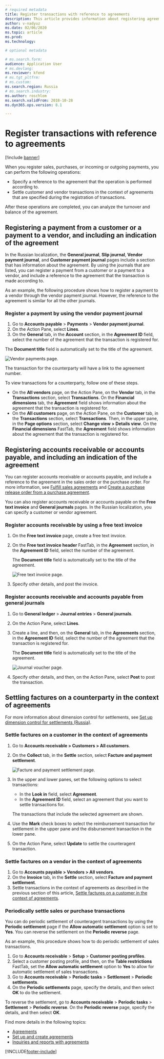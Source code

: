 ```yaml
---
# required metadata
title: Register transactions with reference to agreements 
description: This article provides information about registering agreements transactions.
author: v-nadyuz
ms.date: 02/06/2020
ms.topic: article
ms.prod: 
ms.technology: 

# optional metadata

# ms.search.form:  
audience: Application User
# ms.devlang: 
ms.reviewer: kfend
# ms.tgt_pltfrm: 
# ms.custom: 
ms.search.region: Russia
# ms.search.industry: 
ms.author: roschlom
ms.search.validFrom: 2018-10-28
ms.dyn365.ops.version: 8.1

---
```


# Register transactions with reference to agreements
[!include [banner](../includes/banner.md)]

When you register sales, purchases, or incoming or outgoing payments, you can perform the following operations:

- Specify a reference to the agreement that the operation is performed according to.
- Settle customer and vendor transactions in the context of agreements that are specified during the registration of transactions.

After these operations are completed, you can analyze the turnover and balance of the agreement.

## Registering a payment from a customer or a payment to a vendor, and including an indication of the agreement

In the Russian localization, the **General journal**, **Slip journal**, **Vendor payment journal**, and **Customer payment journal** pages include a section that has information about the agreement. By using the journals that are listed, you can register a payment from a customer or a payment to a vendor, and include a reference to the agreement that the transaction is made according to.

As an example, the following procedure shows how to register a payment to a vendor through the vendor payment journal. However, the reference to the agreement is similar for all the other journals.

### Register a payment by using the vendor payment journal

1. Go to **Accounts payable** \> **Payments** \> **Vendor payment journal**.
2. On the Action Pane, select **Lines**.
3. On the **General** tab, in the **Account** section, in the **Agreement ID** field, select the number of the agreement that the transaction is registered for.

The **Document title** field is automatically set to the title of the agreement.

![Vendor payments page.](media/10_Vendor_payments.png)

The transaction for the counterparty will have a link to the agreement number.

To view transactions for a counterparty, follow one of these steps.

   - On the **All vendors** page, on the Action Pane, on the **Vendor** tab, in the **Transactions** section, select **Transactions**. On the **Financial dimensions** tab, the **Agreement** field shows information about the agreement that the transaction is registered for.
   -  On the **All customers** page, on the Action Pane, on the **Customer** tab, in the **Transactions** section, select **Transactions**. Then, in the upper pane, in the **Page options** section, select **Change view \> Details view**. On the **Financial dimensions** FastTab, the **Agreement** field shows information about the agreement that the transaction is registered for.

## Registering accounts receivable or accounts payable, and including an indication of the agreement

You can register accounts receivable or accounts payable, and include a reference to the agreement in the sales order or the purchase order. For more information, see [Fulfill sales agreements](../../supply-chain/sales-marketing/tasks/fulfill-sales-agreements.md) and [Create a purchase release order from a purchase agreement](../../supply-chain/procurement/tasks/create-purchase-release-order-purchase-agreement.md).

You can also register accounts receivable or accounts payable on the **Free text invoice** and **General journals** pages. In the Russian localization, you can specify a customer or vendor agreement.

### Register accounts receivable by using a free text invoice

1. On the **Free text invoice** page, create a free text invoice.
2. On the **Free text invoice header** FastTab, in the **Agreement** section, in the **Agreement ID** field, select the number of the agreement.

    The **Document title** field is automatically set to the title of the agreement.

    ![Free text invoice page.](media/11_Free_text_invoice.png)

3. Specify other details, and post the invoice.

### Register accounts receivable and accounts payable from general journals

1. Go to **General ledger** \> **Journal entries** \> **General journals**.
2. On the Action Pane, select **Lines**.
3. Create a line, and then, on the **General** tab, in the **Agreements** section, in the **Agreement ID** field, select the number of the agreement that the transaction is registered for.

    The **Document title** field is automatically set to the title of the agreement.

    ![Journal voucher page.](media/12_Journal_voucher.png)

4. Specify other details, and then, on the Action Pane, select **Post** to post the transaction.

## Settling factures on a counterparty in the context of agreements

For more information about dimension control for settlements, see [Set up dimension control for settlements (Russia)](rus-transactions-settlement-date.md).

### <a name="settle-factures-customer-agreements"></a>Settle factures on a customer in the context of agreements

1. Go to **Accounts receivable \> Customers \> All customers**.
2. On the **Collect** tab, in the **Settle** section, select **Facture and payment settlement**.

    ![Facture and payment settlement page.](media/13_Facture_and_payment_settlement.png)

3. In the upper and lower panes, set the following options to select transactions:

   - In the **Look in** field, select **Agreement**.
    - In the **Agreement ID** field, select an agreement that you want to settle transactions for.
    
    The transactions that include the selected agreement are shown.

4. Use the **Mark** check boxes to select the reimbursement transaction for settlement in the upper pane and the disbursement transaction in the lower pane.
5. On the Action Pane, select **Update** to settle the counteragent transaction.

### Settle factures on a vendor in the context of agreements

1. Go to **Accounts payable \> Vendors \> All vendors**.
2. On the **Invoice** tab, in the **Settle** section, select **Facture and payment settlement**.
3. Settle transactions in the context of agreements as described in the previous section of this article, [Settle factures on a customer in the context of agreements](#settle-factures-customer-agreements).

### Periodically settle sales or purchase transactions

You can do periodic settlement of counteragent transactions by using the **Periodic settlement** page if the **Allow automatic settlement** option is set to **Yes**. You can reverse the settlement on the **Periodic reverse** page.

As an example, this procedure shows how to do periodic settlement of sales transactions.

1. Go to **Accounts receivable** \> **Setup** \> **Customer posting profiles**.
2. Select a customer posting profile, and then, on the **Table restrictions** FastTab, set the **Allow automatic settlement** option to **Yes** to allow for automatic settlement of sales transactions.
3. Go to **Accounts receivable** \> **Periodic tasks** \> **Settlement** \> **Periodic settlements**.
4. On the **Periodic settlements** page, specify the details, and then select **OK** to do the settlement.

To reverse the settlement, go to **Accounts receivable** \> **Periodic tasks** \> **Settlement** \> **Periodic reverse**. On the **Periodic reverse** page, specify the details, and then select **OK**.

Find more details in the following topics:

- [Agreements](rus-agreements.md)
- [Set up and create agreements](rus-set-up-and-create-agreements.md)
- [Inquiries and reports with agreements](rus-inquiries-reports-agreements.md)


[!INCLUDE[footer-include](../../includes/footer-banner.md)]